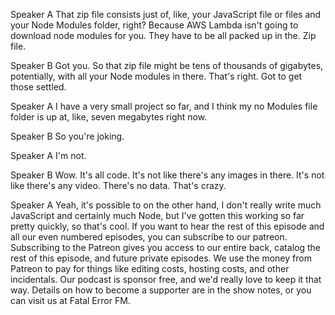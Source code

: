Speaker A
That zip file consists just of, like, your JavaScript file or files and your Node Modules folder, right? Because AWS Lambda isn't going to download node modules for you. They have to be all packed up in the. Zip file.

Speaker B
Got you. So that zip file might be tens of thousands of gigabytes, potentially, with all your Node modules in there. That's right. Got to get those settled.

Speaker A
I have a very small project so far, and I think my no Modules file folder is up at, like, seven megabytes right now.

Speaker B
So you're joking.

Speaker A
I'm not.

Speaker B
Wow. It's all code. It's not like there's any images in there. It's not like there's any video. There's no data. That's crazy.

Speaker A
Yeah, it's possible to on the other hand, I don't really write much JavaScript and certainly much Node, but I've gotten this working so far pretty quickly, so that's cool. If you want to hear the rest of this episode and all our even numbered episodes, you can subscribe to our patreon. Subscribing to the Patreon gives you access to our entire back, catalog the rest of this episode, and future private episodes. We use the money from Patreon to pay for things like editing costs, hosting costs, and other incidentals. Our podcast is sponsor free, and we'd really love to keep it that way. Details on how to become a supporter are in the show notes, or you can visit us at Fatal Error FM.

